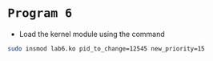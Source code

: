 # `Program 6`

* Load the kernel module using the command
```sh
sudo insmod lab6.ko pid_to_change=12545 new_priority=15
```
